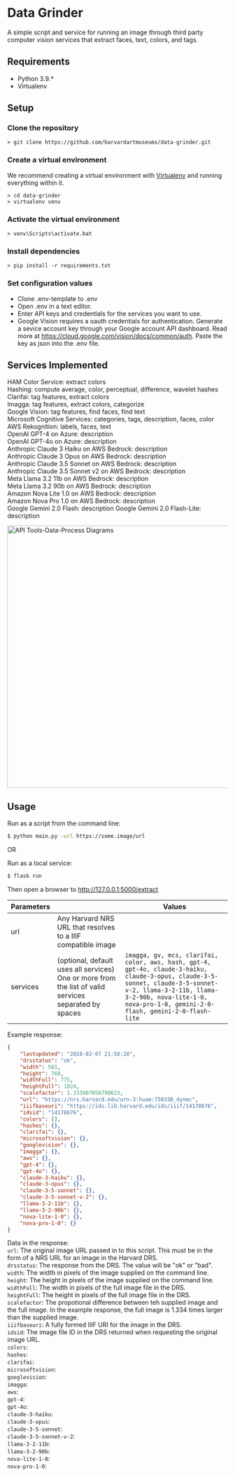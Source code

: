 # Data Grinder

A simple script and service for running an image through third party computer vision services that extract faces, text, colors, and tags.  

## Requirements

* Python 3.9.*
* Virtualenv


## Setup

### Clone the repository
```
> git clone https://github.com/harvardartmuseums/data-grinder.git
```

### Create a virtual environment
We recommend creating a virtual environment with [Virtualenv](https://pypi.org/project/virtualenv/) and running everything within it.

```
> cd data-grinder
> virtualenv venv
```

### Activate the virtual environment
```
> venv\Scripts\activate.bat
```

### Install dependencies
```
> pip install -r requirements.txt
```

### Set configuration values
* Clone .env-template to .env
* Open .env in a text editor.
* Enter API keys and credentials for the services you want to use.  
* Google Vision requires a oauth credentials for authentication. Generate a sevice account key through your Google account API dashboard. Read more at https://cloud.google.com/vision/docs/common/auth. Paste the key as json into the .env file.

## Services Implemented

HAM Color Service: extract colors  
Hashing: compute average, color, perceptual, difference, wavelet hashes  
Clarifai: tag features, extract colors  
Imagga: tag features, extract colors, categorize  
Google Vision: tag features, find faces, find text  
Microsoft Cognitive Services: categories, tags, description, faces, color  
AWS Rekognition: labels, faces, text  
OpenAI GPT-4 on Azure: description   
OpenAI GPT-4o on Azure: description   
Anthropic Claude 3 Haiku on AWS Bedrock: description  
Anthropic Claude 3 Opus on AWS Bedrock: description  
Anthropic Claude 3.5 Sonnet on AWS Bedrock: description  
Anthropic Claude 3.5 Sonnet v2 on AWS Bedrock: description  
Meta Llama 3.2 11b on AWS Bedrock: description  
Meta Llama 3.2 90b on AWS Bedrock: description  
Amazon Nova Lite 1.0 on AWS Bedrock: description  
Amazon Nova Pro 1.0 on AWS Bedrock: description  
Google Gemini 2.0 Flash: description
Google Gemini 2.0 Flash-Lite: description

<img width="600" alt="API Tools-Data-Process Diagrams" src="https://github.com/user-attachments/assets/daebb9a8-589d-4bee-bca6-688a774e522d" />

## Usage

Run as a script from the command line:
```sh
$ python main.py -url https://some.image/url
```
OR

Run as a local service: 
```sh
$ flask run 
```
Then open a  browser to http://127.0.0.1:5000/extract

Parameters |  | Values
------------ | ------------- | -------------
url | Any Harvard NRS URL that resolves to a IIIF compatible image
services | (optional, default uses all services) One or more from the list of valid services separated by spaces | `imagga, gv, mcs, clarifai, color, aws, hash, gpt-4, gpt-4o, claude-3-haiku, claude-3-opus, claude-3-5-sonnet, claude-3-5-sonnet-v-2, llama-3-2-11b, llama-3-2-90b, nova-lite-1-0, nova-pro-1-0, gemini-2-0-flash, gemini-2-0-flash-lite`


Example response:
```json
{
    "lastupdated": "2018-02-07 21:58:28",
    "drsstatus": "ok",
    "width": 581,
    "height": 768,
    "widthFull": 775,
    "heightFull": 1024,
    "scalefactor": 1.333907056798623,    
    "url": "https://nrs.harvard.edu/urn-3:huam:75033B_dynmc",    
    "iiifbaseuri": "https://ids.lib.harvard.edu/ids/iiif/14178676",
    "idsid": "14178676",
    "colors": [],
    "hashes": {},
    "clarifai": {},
    "microsoftvision": {},
    "googlevision": {},    
    "imagga": {},
    "aws": {},
    "gpt-4": {},
    "gpt-4o": {},
    "claude-3-haiku": {},
    "claude-3-opus": {},
    "claude-3-5-sonnet": {},
    "claude-3-5-sonnet-v-2": {},
    "llama-3-2-11b": {},
    "llama-3-2-90b": {},
    "nova-lite-1-0": {},
    "nova-pro-1-0": {}
}
```

Data in the response:  
`url`: The original image URL passed in to this script. This must be in the form of a NRS URL for an image in the Harvard DRS.  
`drsstatus`: The response from the DRS. The value will be "ok" or "bad".  
`width`: The width in pixels of the image supplied on the command line.  
`height`: The height in pixels of the image supplied on the command line.  
`widthFull`: The width in pixels of the full image file in the DRS.  
`heightFull`: The height in pixels of the full image file in the DRS.  
`scalefactor`: The propotional difference between teh supplied image and the full image. In the example response, the full image is 1.334 times larger than the supplied image.  
`iiifbaseuri`: A fully formed IIIF URI for the image in the DRS.  
`idsid`: The image file ID in the DRS returned when requesting the original image URL.  
`colors`:  
`hashes`:  
`clarifai`:   
`microsoftvision`:  
`googlevision`:  
`imagga`:  
`aws`:  
`gpt-4`:  
`gpt-4o`:  
`claude-3-haiku`:  
`claude-3-opus`:  
`claude-3-5-sonnet`:  
`claude-3-5-sonnet-v-2`:  
`llama-3-2-11b`:  
`llama-3-2-90b`:  
`nova-lite-1-0`:  
`nova-pro-1-0`:  
